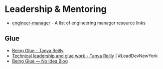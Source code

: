 # Leadership & Mentoring

* [engineer-manager](https://github.com/ryanburgess/engineer-manager) - A list of engineering manager resource links

## Glue

* [Being Glue - Tanya Reilly](https://www.youtube.com/watch?v=5cr2Yn_MrKg)
* [Technical leadership and glue work - Tanya Reilly](https://www.youtube.com/watch?v=KClAPipnKqw)  | #LeadDevNewYork
* [Being Glue — No Idea Blog](https://noidea.dog/glue)
